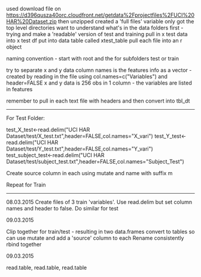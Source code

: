 used download file on https://d396qusza40orc.cloudfront.net/getdata%2Fprojectfiles%2FUCI%20HAR%20Dataset.zip
then unzipped
created a 'full files' variable
only got the top level directories
want to understand what's in the data folders first - trying and make a 'readable' version of test and training
pull in x test data into x test df
put into data table called xtest_table
pull each file into an r object

naming convention - start with root and the for subfolders test or train

try to separate x and y data
column names is the features info as a vector - created by reading in the file using col.names=c("Variables") and header=FALSE
x and y data is 256 obs in 1 column - the variables are listed in features

remember to pull in each text file with headers and then convert into tbl_dt

---

For Test Folder:

test_X_test<-read.delim("UCI HAR Dataset/test/X_test.txt",header=FALSE,col.names="X_vari")
test_Y_test<-read.delim("UCI HAR Dataset/test/Y_test.txt",header=FALSE,col.names="Y_vari")
test_subject_test<-read.delim("UCI HAR Dataset/test/subject_test.txt",header=FALSE,col.names="Subject_Test")

Create source column in each using mutate and name with suffix m

Repeat for Train

---

08.03.2015
Create files of 3 train 'variables'.  Use read.delim but set column names and header to false. Do similar for test

09.03.2015

Clip together for train/test - resulting in two data.frames
convert to tables so can use mutate and add a 'source' column to each
Rename consistently
rbind together

09.03.2015

read.table, read.table, read.table